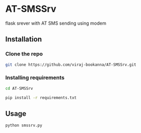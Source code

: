 # AT-SMSSrv
flask srever with AT SMS sending using modem

## Installation

### Clone the repo
```bash
git clone https://github.com/viraj-bookanna/AT-SMSSrv.git
```

### Installing requirements

```bash
cd AT-SMSSrv
```

```bash
pip install -r requirements.txt
```

## Usage

```bash
python smssrv.py
```